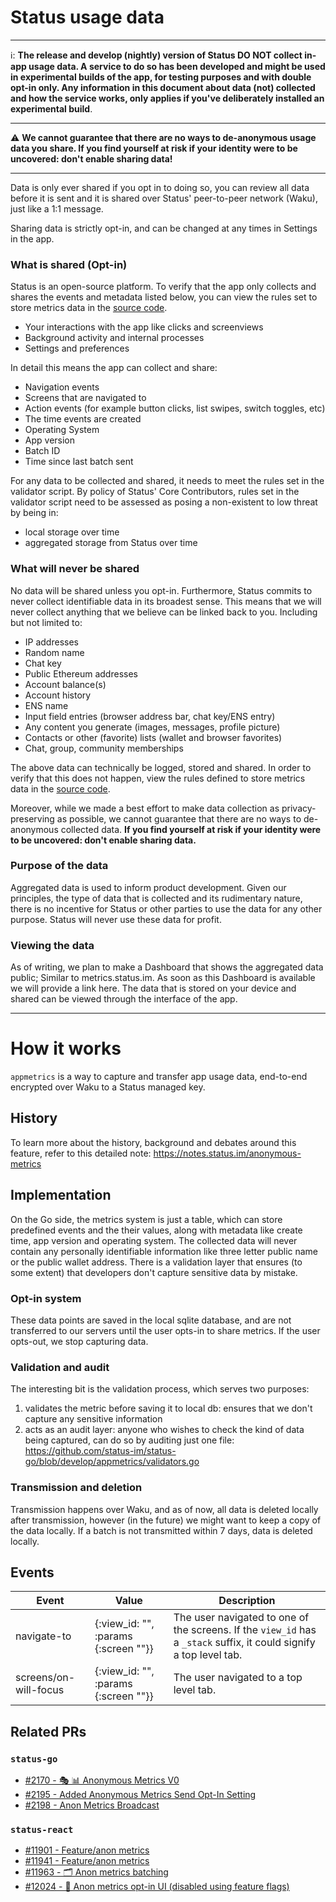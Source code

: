 
# Status usage data

_______
ℹ️: **The release and develop (nightly) version of Status DO NOT collect in-app usage data. A service to do so has been developed and might be used in experimental builds of the app, for testing purposes and with double opt-in only. Any information in this document about data (not) collected and how the service works, only applies if you've deliberately installed an experimental build**. 
_______
:warning: **We cannot guarantee that there are no ways to de-anonymous usage data you share. If you find yourself at risk if your identity were to be uncovered: don't enable sharing data!**
_______

Data is only ever shared if you opt in to doing so, you can review all data before it is sent and it is shared over Status' peer-to-peer network (Waku), just like a 1:1 message.

Sharing data is strictly opt-in, and can be changed at any times in Settings in the app.

### What is shared (Opt-in)
Status is an open-source platform. To verify that the app only collects and shares the events and metadata listed below, you can view the rules set to store metrics data in the [source code](https://github.com/status-im/status-go/blob/develop/appmetrics/validators.go).

- Your interactions with the app like clicks and screenviews
- Background activity and internal processes
- Settings and preferences

In detail this means the app can collect and share:
- Navigation events
- Screens that are navigated to
- Action events (for example button clicks, list swipes, switch toggles, etc)
- The time events are created
- Operating System
- App version
- Batch ID
- Time since last batch sent

For any data to be collected and shared, it needs to meet the rules set in the validator script. By policy of Status' Core Contributors, rules set in the validator script need to be assessed as posing a non-existent to low threat by being in:
- local storage over time
- aggregated storage from Status over time

### What will never be shared
No data will be shared unless you opt-in. Furthermore, Status commits to never collect identifiable data in its broadest sense. This means that we will never collect anything that we believe can be linked back to you. Including but not limited to:
- IP addresses
- Random name
- Chat key
- Public Ethereum addresses
- Account balance(s)
- Account history
- ENS name
- Input field entries (browser address bar, chat key/ENS entry)
- Any content you generate (images, messages, profile picture)
- Contacts or other (favorite) lists (wallet and browser favorites)
- Chat, group, community memberships

The above data can technically be logged, stored and shared. In order to verify that this does not happen, view the rules defined to store metrics data in the [source code](https://github.com/status-im/status-go/blob/develop/appmetrics/validators.go).

Moreover, while we made a best effort to make data collection as privacy-preserving as possible, we cannot guarantee that there are no ways to de-anonymous collected data. **If you find yourself at risk if your identity were to be uncovered: don't enable sharing data.**

### Purpose of the data
Aggregated data is used to inform product development. Given our principles, the type of data that is collected and its rudimentary nature, there is no incentive for Status or other parties to use the data for any other purpose. Status will never use these data for profit.


### Viewing the data
As of writing, we plan to make a Dashboard that shows the aggregated data public; Similar to metrics.status.im. As soon as this Dashboard is available we will provide a link here. The data that is stored on your device and shared can be viewed through the interface of the app.

_________

# How it works
`appmetrics` is a way to capture and transfer app usage data, end-to-end encrypted over Waku to a Status managed key.


## History
To learn more about the history, background and debates around this feature, refer to this detailed note: https://notes.status.im/anonymous-metrics


## Implementation
On the Go side, the metrics system is just a table, which can store predefined events and the their values, along with metadata like create time, app version and operating system. The collected data will never contain any personally identifiable information like three letter public name or the public wallet address. There is a validation layer that ensures (to some extent) that developers don't capture sensitive data by mistake.

### Opt-in system
These data points are saved in the local sqlite database, and are not transferred to our servers until the user opts-in to share metrics. If the user opts-out, we stop capturing data.

### Validation and audit
The interesting bit is the validation process, which serves two purposes:
1. validates the metric before saving it to local db: ensures that we don't capture any sensitive information
2. acts as an audit layer: anyone who wishes to check the kind of data being captured, can do so by auditing just one file: https://github.com/status-im/status-go/blob/develop/appmetrics/validators.go

### Transmission and deletion
Transmission happens over Waku, and as of now, all data is deleted locally after transmission, however (in the future) we might want to keep a copy of the data locally. If a batch is not transmitted within 7 days, data is deleted locally.


## Events
| Event                 | Value                                | Description                                                                                                         |
|-----------------------|--------------------------------------|---------------------------------------------------------------------------------------------------------------------|
| navigate-to           | {:view_id: "", :params {:screen ""}} | The user navigated to one of the screens. If the `view_id` has a `_stack` suffix, it could signify a top level tab. |
| screens/on-will-focus | {:view_id: "", :params {:screen ""}} | The user navigated to a top level tab.                                                                              |

## Related PRs

### `status-go`
- [#2170 - 🎭 📊 Anonymous Metrics V0](https://github.com/status-im/status-go/pull/2170)
- [#2195 - Added Anonymous Metrics Send Opt-In Setting](https://github.com/status-im/status-go/pull/2195)
- [#2198 - Anon Metrics Broadcast](https://github.com/status-im/status-go/pull/2198)

### `status-react`
- [#11901 - Feature/anon metrics](https://github.com/status-im/status-react/pull/11901)
- [#11941 - Feature/anon metrics](https://github.com/status-im/status-react/pull/11941)
- [#11963 - 🗂️ Anon metrics batching](https://github.com/status-im/status-react/pull/11963)
- [#12024 - 🔘 Anon metrics opt-in UI (disabled using feature flags)](https://github.com/status-im/status-react/pull/12024)
